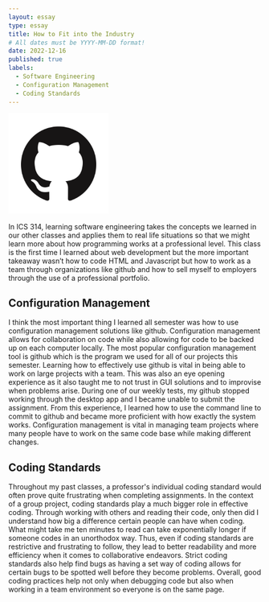 ```yaml
---
layout: essay
type: essay
title: How to Fit into the Industry
# All dates must be YYYY-MM-DD format!
date: 2022-12-16
published: true
labels:
  - Software Engineering
  - Configuration Management
  - Coding Standards
---
```


<img width="200px" class="rounded float-start pe-4" src="../img/GitHubLogo.png">

In ICS 314, learning software engineering takes the concepts we learned in our other classes and applies them to real life situations so that we might learn more about how programming works at a professional level. This class is the first time I learned about web development but the more important takeaway wasn’t how to code HTML and Javascript but how to work as a team through organizations like github and how to sell myself to employers through the use of a professional portfolio. 
 
## Configuration Management
 
I think the most important thing I learned all semester was how to use configuration management solutions like github. Configuration management allows for collaboration on code while also allowing for code to be backed up on each computer locally. The most popular configuration management tool is github which is the program we used for all of our projects this semester. Learning how to effectively use github is vital in being able to work on large projects with a team. This was also an eye opening experience as it also taught me to not trust in GUI solutions and to improvise when problems arise. During one of our weekly tests, my github stopped working through the desktop app and I became unable to submit the assignment. From this experience, I learned how to use the command line to commit to github and became more proficient with how exactly the system works. Configuration management is vital in managing team projects where many people have to work on the same code base while making different changes.

## Coding Standards

Throughout my past classes, a professor's individual coding standard would often prove quite frustrating when completing assignments. In the context of a group project, coding standards play a much bigger role in effective coding. Through working with others and reading their code, only then did I understand how big a difference certain people can have when coding. What might take me ten minutes to read can take exponentially longer if someone codes in an unorthodox way. Thus, even if coding standards are restrictive and frustrating to follow, they lead to better readability and more efficiency when it comes to collaborative endeavors. Strict coding standards also help find bugs as having a set way of coding allows for certain bugs to be spotted well before they become problems. Overall, good coding practices help not only when debugging code but also when working in a team environment so everyone is on the same page.

